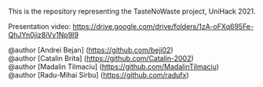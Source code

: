 This is the repository representing the TasteNoWaste project, UniHack 2021. 

Presentation video: https://drive.google.com/drive/folders/1zA-oFXq695Fe-QhJYn0jiz8iVv1Np9I9

@author [Andrei Bejan] (https://github.com/beji02) <br/>
@author [Catalin Brita] (https://github.com/Catalin-2002) <br/>
@author [Madalin Tilmaciu] (https://github.com/MadalinTilmaciu) <br/>
@author [Radu-Mihai Sirbu] (https://github.com/radufx) <br/>
